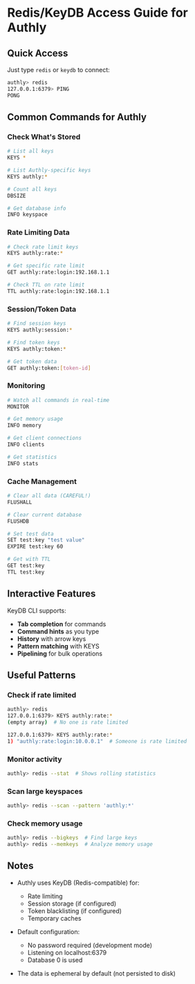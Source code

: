 # Redis/KeyDB Access Guide for Authly

## Quick Access

Just type `redis` or `keydb` to connect:

```bash
authly> redis
127.0.0.1:6379> PING
PONG
```

## Common Commands for Authly

### Check What's Stored
```bash
# List all keys
KEYS *

# List Authly-specific keys
KEYS authly:*

# Count all keys
DBSIZE

# Get database info
INFO keyspace
```

### Rate Limiting Data
```bash
# Check rate limit keys
KEYS authly:rate:*

# Get specific rate limit
GET authly:rate:login:192.168.1.1

# Check TTL on rate limit
TTL authly:rate:login:192.168.1.1
```

### Session/Token Data
```bash
# Find session keys
KEYS authly:session:*

# Find token keys  
KEYS authly:token:*

# Get token data
GET authly:token:[token-id]
```

### Monitoring
```bash
# Watch all commands in real-time
MONITOR

# Get memory usage
INFO memory

# Get client connections
INFO clients

# Get statistics
INFO stats
```

### Cache Management
```bash
# Clear all data (CAREFUL!)
FLUSHALL

# Clear current database
FLUSHDB

# Set test data
SET test:key "test value"
EXPIRE test:key 60

# Get with TTL
GET test:key
TTL test:key
```

## Interactive Features

KeyDB CLI supports:
- **Tab completion** for commands
- **Command hints** as you type
- **History** with arrow keys
- **Pattern matching** with KEYS
- **Pipelining** for bulk operations

## Useful Patterns

### Check if rate limited
```bash
authly> redis
127.0.0.1:6379> KEYS authly:rate:*
(empty array)  # No one is rate limited

127.0.0.1:6379> KEYS authly:rate:*
1) "authly:rate:login:10.0.0.1"  # Someone is rate limited
```

### Monitor activity
```bash
authly> redis --stat  # Shows rolling statistics
```

### Scan large keyspaces
```bash
authly> redis --scan --pattern 'authly:*'
```

### Check memory usage
```bash
authly> redis --bigkeys  # Find large keys
authly> redis --memkeys  # Analyze memory usage
```

## Notes

- Authly uses KeyDB (Redis-compatible) for:
  - Rate limiting
  - Session storage (if configured)
  - Token blacklisting (if configured)
  - Temporary caches

- Default configuration:
  - No password required (development mode)
  - Listening on localhost:6379
  - Database 0 is used

- The data is ephemeral by default (not persisted to disk)